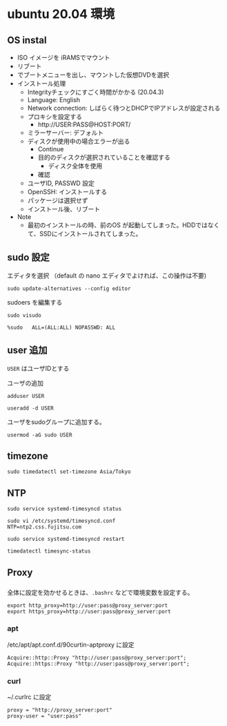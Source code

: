 # ubuntu 20.04 環境

## OS instal
- ISO イメージを iRAMSでマウント
- リブート
- <F12> でブートメニューを出し、マウントした仮想DVDを選択
- インストール処理
  - Integrityチェックにすごく時間がかかる (20.04.3)
  - Language: English
  - Network connection: しばらく待つとDHCPでIPアドレスが設定される
  - プロキシを設定する
    - http://USER:PASS@HOST:PORT/ 
  - ミラーサーバー: デフォルト
  - ディスクが使用中の場合エラーが出る
    - Continue
    - 目的のディスクが選択されていることを確認する
      - ディスク全体を使用
    - 確認
  - ユーザID, PASSWD 設定
  - OpenSSH: インストールする
  - パッケージは選択せず
  - インストール後、リブート
- Note
  - 最初のインストールの時、前のOS が起動してしまった。HDDではなくて、SSDにインストールされてしまった。

## sudo 設定
エディタを選択 （default の nano エディタでよければ、この操作は不要)
```
sudo update-alternatives --config editor
```

sudoers を編集する
```
sudo visudo
```

```
%sudo   ALL=(ALL:ALL) NOPASSWD: ALL
```

## user 追加
`USER` はユーザIDとする

ユーザの追加
```sh:
adduser USER
```
```sh:
useradd -d USER
```

ユーザをsudoグループに追加する。
```sh:
usermod -aG sudo USER 
```

## timezone

```sh:
sudo timedatectl set-timezone Asia/Tokyo 
```

## NTP

```sh:
sudo service systemd-timesyncd status

sudo vi /etc/systemd/timesyncd.conf
NTP=ntp2.css.fujitsu.com

sudo service systemd-timesyncd restart

timedatectl timesync-status
```

## Proxy

### 
全体に設定を効かせるときは、`.bashrc` などで環境変数を設定する。

```sh:.bashrc
export http_proxy=http://user:pass@proxy_server:port
export https_proxy=http://user:pass@proxy_server:port
```

### apt

/etc/apt/apt.conf.d/90curtin-aptproxy  に設定

```conf:/etc/apt/apt.conf.d/90curtin-aptproxy 
Acquire::http::Proxy "http://user:pass@proxy_server:port";
Acquire::https::Proxy "http://user:pass@proxy_server:port";
```

### curl

~/.curlrc に設定
```sh:.curlrc
proxy = "http://proxy_server:port"
proxy-user = "user:pass"
```
